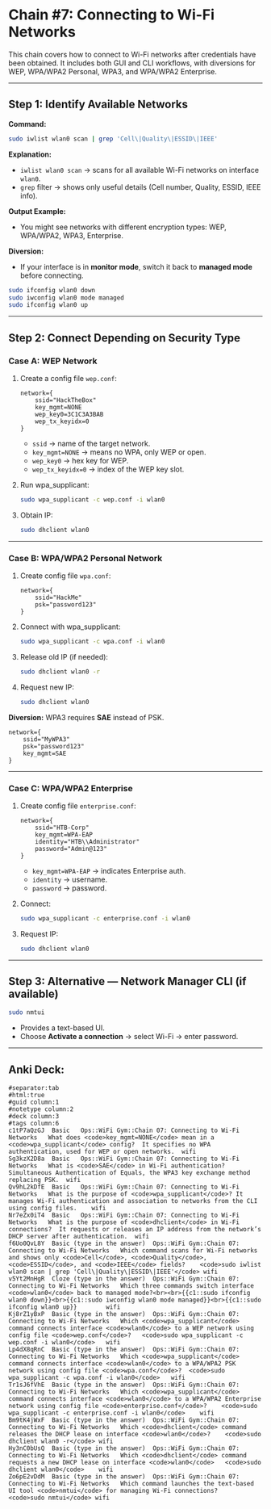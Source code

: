 # Chain #7: Connecting to Wi-Fi Networks

This chain covers how to connect to Wi-Fi networks after credentials have been obtained. It includes both GUI and CLI workflows, with diversions for WEP, WPA/WPA2 Personal, WPA3, and WPA/WPA2 Enterprise.

---

## Step 1: Identify Available Networks

**Command:**
```bash
sudo iwlist wlan0 scan | grep 'Cell\|Quality\|ESSID\|IEEE'
```

**Explanation:**
- `iwlist wlan0 scan` → scans for all available Wi-Fi networks on interface `wlan0`.
- `grep` filter → shows only useful details (Cell number, Quality, ESSID, IEEE info).

**Output Example:**
- You might see networks with different encryption types: WEP, WPA/WPA2, WPA3, Enterprise.

**Diversion:**
- If your interface is in **monitor mode**, switch it back to **managed mode** before connecting.
```bash
sudo ifconfig wlan0 down
sudo iwconfig wlan0 mode managed
sudo ifconfig wlan0 up
```

---

## Step 2: Connect Depending on Security Type

### Case A: WEP Network

1. Create a config file `wep.conf`:
   ```
   network={
       ssid="HackTheBox"
       key_mgmt=NONE
       wep_key0=3C1C3A3BAB
       wep_tx_keyidx=0
   }
   ```

   - `ssid` → name of the target network.
   - `key_mgmt=NONE` → means no WPA, only WEP or open.
   - `wep_key0` → hex key for WEP.
   - `wep_tx_keyidx=0` → index of the WEP key slot.

2. Run wpa_supplicant:
   ```bash
   sudo wpa_supplicant -c wep.conf -i wlan0
   ```

3. Obtain IP:
   ```bash
   sudo dhclient wlan0
   ```

---

### Case B: WPA/WPA2 Personal Network

1. Create config file `wpa.conf`:
   ```
   network={
       ssid="HackMe"
       psk="password123"
   }
   ```

2. Connect with wpa_supplicant:
   ```bash
   sudo wpa_supplicant -c wpa.conf -i wlan0
   ```

3. Release old IP (if needed):
   ```bash
   sudo dhclient wlan0 -r
   ```

4. Request new IP:
   ```bash
   sudo dhclient wlan0
   ```

**Diversion:** WPA3 requires **SAE** instead of PSK.
```
network={
    ssid="MyWPA3"
    psk="password123"
    key_mgmt=SAE
}
```

---

### Case C: WPA/WPA2 Enterprise

1. Create config file `enterprise.conf`:
   ```
   network={
       ssid="HTB-Corp"
       key_mgmt=WPA-EAP
       identity="HTB\\Administrator"
       password="Admin@123"
   }
   ```

   - `key_mgmt=WPA-EAP` → indicates Enterprise auth.
   - `identity` → username.
   - `password` → password.

2. Connect:
   ```bash
   sudo wpa_supplicant -c enterprise.conf -i wlan0
   ```

3. Request IP:
   ```bash
   sudo dhclient wlan0
   ```

---

## Step 3: Alternative — Network Manager CLI (if available)

```bash
sudo nmtui
```
- Provides a text-based UI.
- Choose **Activate a connection** → select Wi-Fi → enter password.

---

## Anki Deck:

```
#separator:tab
#html:true
#guid column:1
#notetype column:2
#deck column:3
#tags column:6
c1tP7aQzGJ	Basic	Ops::WiFi Gym::Chain 07: Connecting to Wi-Fi Networks	What does <code>key_mgmt=NONE</code> mean in a <code>wpa_supplicant</code> config?	It specifies no WPA authentication, used for WEP or open networks.	wifi
Sg3kzX2D8a	Basic	Ops::WiFi Gym::Chain 07: Connecting to Wi-Fi Networks	What is <code>SAE</code> in Wi-Fi authentication?	Simultaneous Authentication of Equals, the WPA3 key exchange method replacing PSK.	wifi
Qv9hL2kDfE	Basic	Ops::WiFi Gym::Chain 07: Connecting to Wi-Fi Networks	What is the purpose of <code>wpa_supplicant</code>?	It manages Wi-Fi authentication and association to networks from the CLI using config files.	wifi
Nr7eZx0iT4	Basic	Ops::WiFi Gym::Chain 07: Connecting to Wi-Fi Networks	What is the purpose of <code>dhclient</code> in Wi-Fi connections?	It requests or releases an IP address from the network’s DHCP server after authentication.	wifi
f6Uo0QvL8Y	Basic (type in the answer)	Ops::WiFi Gym::Chain 07: Connecting to Wi-Fi Networks	Which command scans for Wi-Fi networks and shows only <code>Cell</code>, <code>Quality</code>, <code>ESSID</code>, and <code>IEEE</code> fields?	<code>sudo iwlist wlan0 scan | grep 'Cell\|Quality\|ESSID\|IEEE'</code>	wifi
v5Yt2MnHgR	Cloze (type in the answer)	Ops::WiFi Gym::Chain 07: Connecting to Wi-Fi Networks	Which three commands switch interface <code>wlan0</code> back to managed mode?<br><br>{{c1::sudo ifconfig wlan0 down}}<br>{{c1::sudo iwconfig wlan0 mode managed}}<br>{{c1::sudo ifconfig wlan0 up}}		wifi
Kj8rZ1yBxP	Basic (type in the answer)	Ops::WiFi Gym::Chain 07: Connecting to Wi-Fi Networks	Which <code>wpa_supplicant</code> command connects interface <code>wlan0</code> to a WEP network using config file <code>wep.conf</code>?	<code>sudo wpa_supplicant -c wep.conf -i wlan0</code>	wifi
Lp4dX8qRnC	Basic (type in the answer)	Ops::WiFi Gym::Chain 07: Connecting to Wi-Fi Networks	Which <code>wpa_supplicant</code> command connects interface <code>wlan0</code> to a WPA/WPA2 PSK network using config file <code>wpa.conf</code>?	<code>sudo wpa_supplicant -c wpa.conf -i wlan0</code>	wifi
Tr1sJ6fVhE	Basic (type in the answer)	Ops::WiFi Gym::Chain 07: Connecting to Wi-Fi Networks	Which <code>wpa_supplicant</code> command connects interface <code>wlan0</code> to a WPA/WPA2 Enterprise network using config file <code>enterprise.conf</code>?	<code>sudo wpa_supplicant -c enterprise.conf -i wlan0</code>	wifi
Bm9tK4jWxF	Basic (type in the answer)	Ops::WiFi Gym::Chain 07: Connecting to Wi-Fi Networks	Which <code>dhclient</code> command releases the DHCP lease on interface <code>wlan0</code>?	<code>sudo dhclient wlan0 -r</code>	wifi
Hy3nC0bUsQ	Basic (type in the answer)	Ops::WiFi Gym::Chain 07: Connecting to Wi-Fi Networks	Which <code>dhclient</code> command requests a new DHCP lease on interface <code>wlan0</code>	<code>sudo dhclient wlan0</code>	wifi
Zo6pE2vDdM	Basic (type in the answer)	Ops::WiFi Gym::Chain 07: Connecting to Wi-Fi Networks	Which command launches the text-based UI tool <code>nmtui</code> for managing Wi-Fi connections?	<code>sudo nmtui</code>	wifi
```